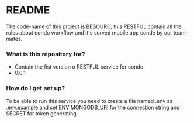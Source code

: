 # README #

The code-name of this project is BESOURO, this RESTFUL contain all the rules about condo workflow and it's served mobile app conde by our team-mates.

### What is this repository for? ###

* Contain the fist version o RESTFUL service for condo
* 0.0.1


### How do I get set up? ###

To be able to run this service you need to create a file named .env as .env.example and set ENV MONGODB_URI for the connection string and SECRET for token generating.
